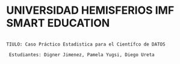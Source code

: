 # UNIVERSIDAD HEMISFERIOS IMF SMART EDUCATION
````MAESTRIA SISTEMAS DE INFORMACION MENCION EN DATA SCIENCE´´´´

TIULO: Caso Práctico Estadistica para el Científco de DATOS
 
 Estudiantes: Digner Jimenez, Pamela Yugsi, Diego Ureta
